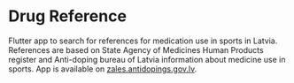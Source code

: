 # Drug Reference

Flutter app to search for references for medication use in sports in Latvia.
References are based on State Agency of Medicines Human Products register and Anti-doping bureau of Latvia information about medicine use in sports.
App is available on [zales.antidopings.gov.lv](https://zales.antidopings.gov.lv/).
